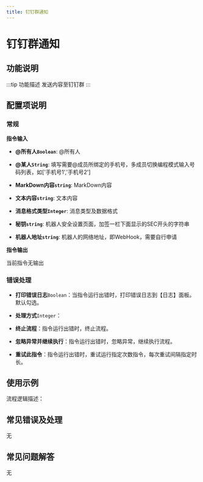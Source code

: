 ```yaml
---
title: 钉钉群通知
---
```


# 钉钉群通知

## 功能说明

:::tip 功能描述
发送内容至钉钉群
:::

## 配置项说明

### 常规

**指令输入**

- **@所有人`Boolean`**: @所有人

- **@某人`String`**: 填写需要@成员所绑定的手机号，多成员切换编程模式输入号码列表，如['手机号1','手机号2']

- **MarkDown内容`string`**: MarkDown内容

- **文本内容`string`**: 文本内容

- **消息格式类型`Integer`**: 消息类型及数据格式

- **秘钥`string`**: 机器人安全设置页面，加签一栏下面显示的SEC开头的字符串

- **机器人地址`string`**: 机器人的网络地址，即WebHook，需要自行申请


**指令输出**

当前指令无输出

### 错误处理

- **打印错误日志**`Boolean`：当指令运行出错时，打印错误日志到【日志】面板。默认勾选。

- **处理方式**`Integer`：

 - **终止流程**：指令运行出错时，终止流程。

 - **忽略异常并继续执行**：指令运行出错时，忽略异常，继续执行流程。

 - **重试此指令**：指令运行出错时，重试运行指定次数指令，每次重试间隔指定时长。

## 使用示例

流程逻辑描述：

## 常见错误及处理

无

## 常见问题解答

无

